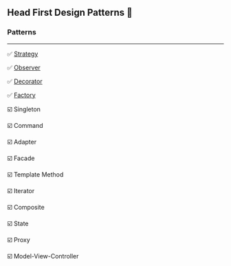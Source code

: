 ## Head First Design Patterns 📓

### Patterns
___

✅ [Strategy](chapter_1) 

✅ [Observer](chapter_2)

✅ [Decorator](chapter_3)

✅️ [Factory](chapter_4)

☑️ Singleton

☑️ Command

☑️ Adapter

☑️ Facade

☑️ Template Method

☑️ Iterator

☑️ Composite

☑️ State

☑️ Proxy

☑️ Model-View-Controller